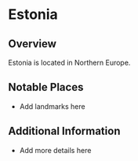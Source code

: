 # Estonia
## Overview
Estonia is located in Northern Europe.

## Notable Places
- Add landmarks here

## Additional Information
- Add more details here
